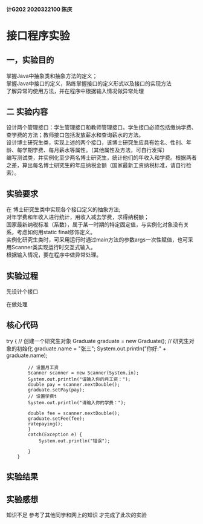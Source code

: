 #### 计G202 2020322100  陈庆
# 接口程序实验
## 一，实验目的
掌握Java中抽象类和抽象方法的定义；   
掌握Java中接口的定义，熟练掌握接口的定义形式以及接口的实现方法  
了解异常的使用方法，并在程序中根据输入情况做异常处理  
## 二 实验内容
设计两个管理接口：学生管理接口和教师管理接口。学生接口必须包括缴纳学费、查学费的方法；教师接口包括发放薪水和查询薪水的方法。  
设计博士研究生类，实现上述的两个接口，该博士研究生应具有姓名、性别、年龄、每学期学费、每月薪水等属性。（其他属性及方法，可自行发挥）  
编写测试类，并实例化至少两名博士研究生，统计他们的年收入和学费。根据两者之差，算出每名博士研究生的年应纳税金额（国家最新工资纳税标准，请自行检索）。  
## 实验要求
在 博士研究生类中实现各个接口定义的抽象方法;  
对年学费和年收入进行统计，用收入减去学费，求得纳税额；  
国家最新纳税标准（系数），属于某一时期的特定固定值，与实例化对象没有关系，考虑如何用static  final修饰定义。  
实例化研究生类时，可采用运行时通过main方法的参数args一次性赋值，也可采用Scanner类实现运行时交互式输入。  
根据输入情况，要在程序中做异常处理。  
## 实验过程
先设计个接口

在做处理
## 核心代码
try {
			// 创建一个研究生对象
			Graduate graduate = new Graduate();
			// 研究生对象的初始化
			graduate.name = "张三";
			System.out.println("你好:" + graduate.name);
			
			// 设置月工资
			Scanner scanner = new Scanner(System.in);
			System.out.println("请输入你的月工资：");
			double pay = scanner.nextDouble();
			graduate.setPay(pay);
			// 设置学费t
			System.out.println("请输入你的学费：");
			
			double fee = scanner.nextDouble();
			graduate.setFee(fee);
			ratepaying();
			}
			catch(Exception e) {
				System.out.println("错误");
				
			}
		}
## 实验结果

## 实验感想
知识不足 参考了其他同学和网上的知识 才完成了此次的实验 
